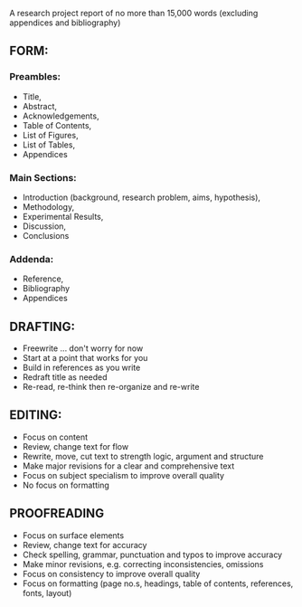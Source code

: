 A research project report of no more than 15,000 words (excluding appendices and bibliography)

## FORM:

### Preambles: 
* Title, 
* Abstract, 
* Acknowledgements, 
* Table of Contents, 
* List of Figures, 
* List of Tables, 
* Appendices

### Main Sections: 
* Introduction (background, research problem, aims, hypothesis),
* Methodology,
* Experimental Results,
* Discussion,
* Conclusions

### Addenda:
* Reference,
* Bibliography
* Appendices 

## DRAFTING:

* Freewrite ... don't worry for now
* Start at a point that works for you
* Build in references as you write
* Redraft title as needed
* Re-read, re-think then re-organize and re-write

## EDITING:

* Focus on content
* Review, change text for flow
* Rewrite, move, cut text to strength logic, argument and structure
* Make major revisions for a clear and comprehensive text
* Focus on subject specialism to improve overall quality
* No focus on formatting

## PROOFREADING

* Focus on surface elements
* Review, change text for accuracy
* Check spelling, grammar, punctuation and typos to improve accuracy
* Make minor revisions, e.g. correcting inconsistencies, omissions
* Focus on consistency to improve overall quality
* Focus on formatting (page no.s, headings, table of contents, references, fonts, layout)

